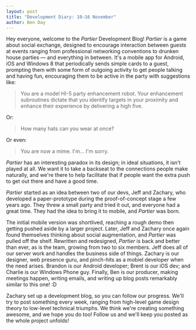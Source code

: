 ```yaml
---
layout: post
title: "Development Diary: 10–16 November"
author: Ben Day
---
```


Hey everyone, welcome to the _Partier_ Development Blog! _Partier_ is a game about social exchange, designed to encourage interaction between guests at events ranging from professional networking conventions to drunken house parties — and everything in between. It's a mobile app for Android, iOS and Windows 8 that periodically sends simple cards to a guest, prompting them with some form of outgoing activity to get people talking and having fun, encouraging them to be active in the party with suggestions like:

> You are a model HI-5 party enhancement robot. Your enhancement subroutines dictate that you identify targets in your proximity and enhance their experience by delivering a high five.

Or:

> How many hats can you wear at once?

Or even:

> You are now a mime. I'm… I'm sorry.

_Partier_ has an interesting paradox in its design; in ideal situations, it isn't played at all. We want it to take a backseat to the connections people make naturally, and we're there to help facilitate that if people want the extra push to get out there and have a good time.

_Partier_ started as an idea between two of our devs, Jeff and Zachary, who developed a paper-prototype during the proof-of-concept stage a few years ago. They threw a small party and tried it out, and everyone had a great time. They had the idea to bring it to mobile, and _Partier_ was born.

The initial mobile version was shortlived, reaching a rough demo then getting pushed aside by a larger project. Later, Jeff and Zachary once again found themselves thinking about social augmentation, and _Partier_ was pulled off the shelf. Rewritten and redesigned, _Partier_ is back and better than ever, as is the team, growing from two to six members. Jeff does all of our server work and handles the business side of things. Zachary is our designer, web presence guru, and pinch-hits as a mobiel developer when the need arises. Brandon is our Android developer; Brent is our iOS dev; and Charlie is our Windows Phone guy. Finally, Ben is our producer, making meetings happen, writing emails, and writing up blog posts remarkably similar to this one! :D

Zachary set up a development blog, so you can follow our progress. We'll try to post something every week, ranging from high-level game design theory to low-level technical triumphs. We think we're creating something awesome, and we hope you do too! Follow us and we'll keep you posted as the whole project unfolds!
